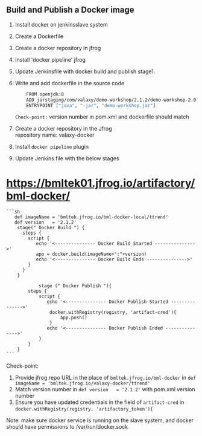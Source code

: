 ## Build and Publish a Docker image 
1. Install docker on jenkinsslave system
2. Create a Dockerfile
3. Create a docker repository in jfrog
4. install 'docker pipeline' jfrog
5. Update Jenkinsfile with docker build and publish stage1.    

1. Write and add dockerfile in the source code
	```sh
		FROM openjdk:8
		ADD jarstaging/com/valaxy/demo-workshop/2.1.2/demo-workshop-2.0.2.jar demo-workshop.jar
		ENTRYPOINT ["java", "-jar", "demo-workshop.jar"]
	```
   `Check-point:`  version number in pom.xml and dockerfile should match   
1. Create a docker repository in the Jfrog  
    repository name: valaxy-docker
1. Install `docker pipeline` plugin 

1. Update Jenkins file with the below stages  
# https://bmltek01.jfrog.io/artifactory/bml-docker/
    ```sh 
	   def imageName = 'bmltek.jfrog.io/bml-docker-local/ttrend'
	   def version   = '2.1.2'
        stage(" Docker Build ") {
          steps {
            script {
               echo '<--------------- Docker Build Started --------------->'
               app = docker.build(imageName+":"+version)
               echo '<--------------- Docker Build Ends --------------->'
            }
          }
        }

                stage (" Docker Publish "){
            steps {
                script {
                   echo '<--------------- Docker Publish Started --------------->'  
                    docker.withRegistry(registry, 'artifact-cred'){
                        app.push()
                    }    
                   echo '<--------------- Docker Publish Ended --------------->'  
                }
            }
        }
    ```

Check-point: 
1. Provide jfrog repo URL in the place of `bmltek.jfrog.io/bml-docker` in `def imageName = 'bmltek.jfrog.io/valaxy-docker/ttrend'`  
2. Match version number in `def version   = '2.1.2'` with pom.xml version number  
3. Ensure you have updated credentials in the field of `artifact-cred` in `docker.withRegistry(registry, 'artifactory_token'){`

Note: make sure docker service is running on the slave system, and docker should have permissions to /var/run/docker.sock